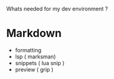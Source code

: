 Whats needed for my dev environment ?

# Markdown

- formatting 
- lsp ( marksman) 
- snippets ( lua snip )
- preview ( grip )
